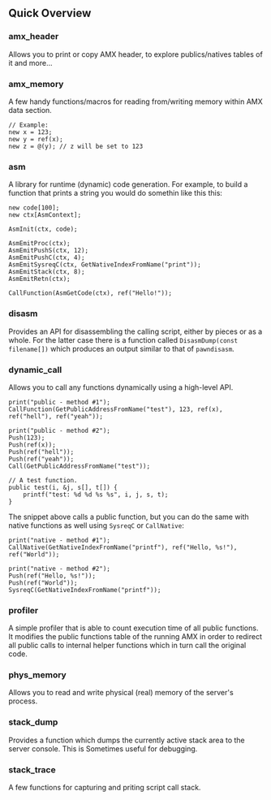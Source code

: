 Quick Overview
--------------

### amx_header ###

Allows you to print or copy AMX header, to explore publics/natives tables of it and more...

### amx_memory ###

A few handy functions/macros for reading from/writing memory within AMX data section. 

	// Example:
	new x = 123;
	new y = ref(x);
	new z = @(y); // z will be set to 123

### asm ###

A library for runtime (dynamic) code generation. For example, to build a function that
prints a string you would do somethin like this this:

	new code[100];
	new ctx[AsmContext];

	AsmInit(ctx, code);

	AsmEmitProc(ctx);
	AsmEmitPushS(ctx, 12);
	AsmEmitPushC(ctx, 4);
	AsmEmitSysreqC(ctx, GetNativeIndexFromName("print"));
	AsmEmitStack(ctx, 8);
	AsmEmitRetn(ctx);

	CallFunction(AsmGetCode(ctx), ref("Hello!"));

### disasm ###

Provides an API for disassembling the calling script, either by pieces or as a whole. For the latter case there
is a function called `DisasmDump(const filename[])` which produces an output similar to that of `pawndisasm`.

### dynamic_call ###

Allows you to call any functions dynamically using a high-level API.

	print("public - method #1");
	CallFunction(GetPublicAddressFromName("test"), 123, ref(x), ref("hell"), ref("yeah"));

	print("public - method #2");
	Push(123);
	Push(ref(x));
	Push(ref("hell"));
	Push(ref("yeah"));
	Call(GetPublicAddressFromName("test"));

	// A test function.
	public test(i, &j, s[], t[]) {
		printf("test: %d %d %s %s", i, j, s, t);
	}


The snippet above calls a public function, but you can do the same with native functions as well
using `SysreqC` or `CallNative`:

	print("native - method #1");
	CallNative(GetNativeIndexFromName("printf"), ref("Hello, %s!"), ref("World"));

	print("native - method #2");
	Push(ref("Hello, %s!"));
	Push(ref("World"));
	SysreqC(GetNativeIndexFromName("printf"));

### profiler ###

A simple profiler that is able to count execution time of all public functions.
It modifies the public functions table of the running AMX in order to redirect 
all public calls to internal helper functions which in turn call the original code.

### phys_memory ###

Allows you to read and write physical (real) memory of the server's process.

### stack_dump ###

Provides a function which dumps the currently active stack area to the server console.
This is Sometimes useful for debugging.

### stack_trace ###

A few functions for capturing and priting script call stack.
